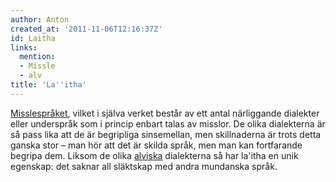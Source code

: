 ```yaml
---
author: Anton
created_at: '2011-11-06T12:16:37Z'
id: Laitha
links:
  mention:
  - Missle
  - alv
title: 'La''itha'
---
```


[Misslespråket], vilket i själva verket består av ett antal närliggande dialekter eller underspråk
som i princip enbart talas av misslor. De olika dialekterna är så pass lika att de är begripliga
sinsemellan, men skillnaderna är trots detta ganska stor – man hör att det är skilda språk, men man
kan fortfarande begripa dem. Liksom de olika [alviska] dialekterna så har la'itha en unik egenskap:
det saknar all släktskap med andra mundanska språk.

  [Misslespråket]: Missle
  [alviska]: alv
